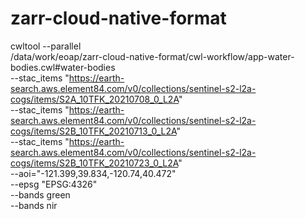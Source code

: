 # zarr-cloud-native-format



cwltool --parallel \
    /data/work/eoap/zarr-cloud-native-format/cwl-workflow/app-water-bodies.cwl#water-bodies \
    --stac_items "https://earth-search.aws.element84.com/v0/collections/sentinel-s2-l2a-cogs/items/S2A_10TFK_20210708_0_L2A" \
    --stac_items "https://earth-search.aws.element84.com/v0/collections/sentinel-s2-l2a-cogs/items/S2B_10TFK_20210713_0_L2A" \
    --stac_items "https://earth-search.aws.element84.com/v0/collections/sentinel-s2-l2a-cogs/items/S2B_10TFK_20210723_0_L2A" \
    --aoi="-121.399,39.834,-120.74,40.472" \
    --epsg "EPSG:4326" \
    --bands green \
    --bands nir